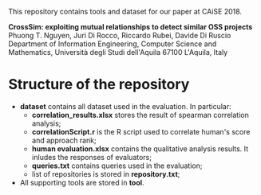 This repository contains tools and dataset for our paper at CAiSE 2018.

<b>CrossSim: exploiting mutual relationships to detect similar OSS projects</b>
Phuong T. Nguyen, Juri Di Rocco, Riccardo Rubei, Davide Di Ruscio
Department of Information Engineering, Computer Science and Mathematics,
Università degli Studi dell'Aquila
67100 L'Aquila, Italy

# Structure of the repository
* <b>dataset</b> contains all dataset used in the evaluation. In particular:
  * <b>correlation_results.xlsx</b> stores the result of spearman correlation analysis;
  * <b>correlationScript.r</b> is the R script used to correlate human's score and approach rank;
  * <b>human evaluation.xlsx</b> contains the qualitative analysis results. It inludes the responses of evaluators;
  * <b>queries.txt</b> contains queries used in the evaluation;
  * list of repositories is stored in <b>repository.txt</b>;
* All supporting tools are stored in <b>tool</b>.
